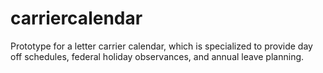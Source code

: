 # carriercalendar
Prototype for a letter carrier calendar, which is specialized to provide day off schedules, federal holiday observances, and annual leave planning.
